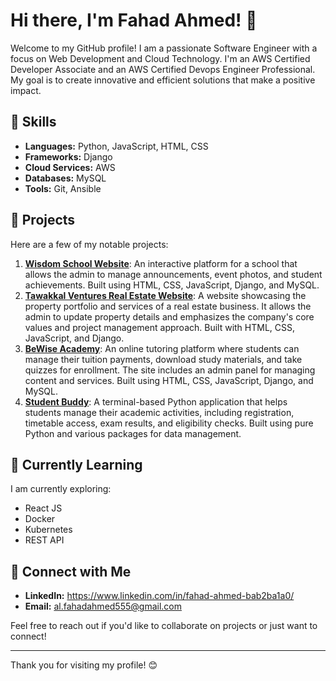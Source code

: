# Hi there, I'm Fahad Ahmed! 👋

Welcome to my GitHub profile! I am a passionate Software Engineer with a focus on Web Development and Cloud Technology. I'm an AWS Certified Developer Associate and an AWS Certified Devops Engineer Professional. My goal is to create innovative and efficient solutions that make a positive impact.

## 🔧 Skills
- **Languages:** Python, JavaScript, HTML, CSS
- **Frameworks:** Django
- **Cloud Services:** AWS
- **Databases:** MySQL
- **Tools:** Git, Ansible

## 🚀 Projects
Here are a few of my notable projects:

1. **[Wisdom School Website](https://wisdomschoolchamrajpet.com/)**: An interactive platform for a school that allows the admin to manage announcements, event photos, and student achievements. Built using HTML, CSS, JavaScript, Django, and MySQL.
2. **[Tawakkal Ventures Real Estate Website](https://github.com/fullstack200/Tawakkal)**: A website showcasing the property portfolio and services of a real estate business. It allows the admin to update property details and emphasizes the company's core values and project management approach. Built with HTML, CSS, JavaScript, and Django.
3. **[BeWise Academy](https://bewiseacademy.com/)**: An online tutoring platform where students can manage their tuition payments, download study materials, and take quizzes for enrollment. The site includes an admin panel for managing content and services. Built using HTML, CSS, JavaScript, Django, and MySQL.
4. **[Student Buddy](https://github.com/fullstack200/Student-Buddy)**: A terminal-based Python application that helps students manage their academic activities, including registration, timetable access, exam results, and eligibility checks. Built using pure Python and various packages for data management.

## 🌱 Currently Learning
I am currently exploring:
- React JS
- Docker
- Kubernetes
- REST API

## 🤝 Connect with Me
- **LinkedIn:** https://www.linkedin.com/in/fahad-ahmed-bab2ba1a0/
- **Email:** al.fahadahmed555@gmail.com

Feel free to reach out if you'd like to collaborate on projects or just want to connect!

---

Thank you for visiting my profile! 😊
